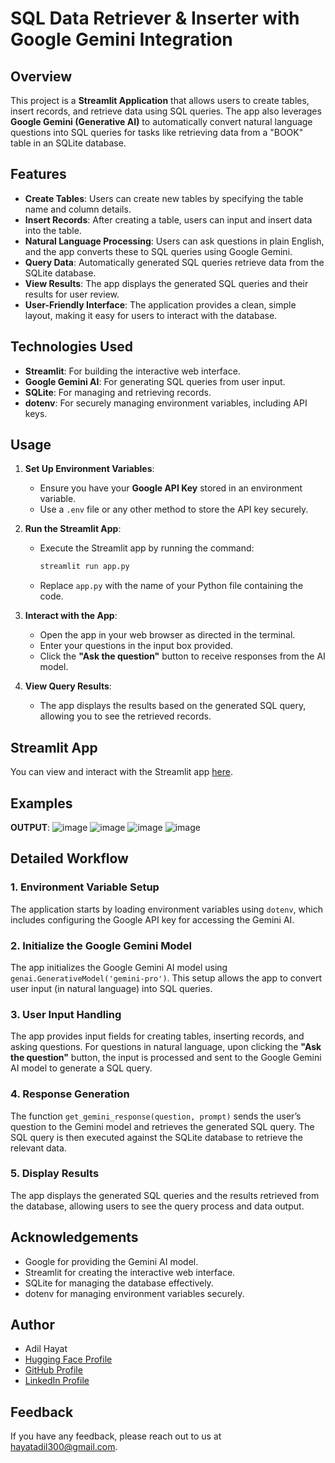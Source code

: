 # SQL Data Retriever & Inserter with Google Gemini Integration

## Overview

This project is a **Streamlit Application** that allows users to create tables, insert records, and retrieve data using SQL queries. The app also leverages **Google Gemini (Generative AI)** to automatically convert natural language questions into SQL queries for tasks like retrieving data from a "BOOK" table in an SQLite database.

## Features

- **Create Tables**: Users can create new tables by specifying the table name and column details.
- **Insert Records**: After creating a table, users can input and insert data into the table.
- **Natural Language Processing**: Users can ask questions in plain English, and the app converts these to SQL queries using Google Gemini.
- **Query Data**: Automatically generated SQL queries retrieve data from the SQLite database.
- **View Results**: The app displays the generated SQL queries and their results for user review.
- **User-Friendly Interface**: The application provides a clean, simple layout, making it easy for users to interact with the database.

## Technologies Used

- **Streamlit**: For building the interactive web interface.
- **Google Gemini AI**: For generating SQL queries from user input.
- **SQLite**: For managing and retrieving records.
- **dotenv**: For securely managing environment variables, including API keys.

## Usage

1. **Set Up Environment Variables**:
    - Ensure you have your **Google API Key** stored in an environment variable.
    - Use a `.env` file or any other method to store the API key securely.

2. **Run the Streamlit App**:
    - Execute the Streamlit app by running the command: 
      ```bash
      streamlit run app.py
      ```
    - Replace `app.py` with the name of your Python file containing the code.

3. **Interact with the App**:
    - Open the app in your web browser as directed in the terminal.
    - Enter your questions in the input box provided.
    - Click the **"Ask the question"** button to receive responses from the AI model.

4. **View Query Results**:
    - The app displays the results based on the generated SQL query, allowing you to see the retrieved records.
## Streamlit App

You can view and interact with the Streamlit app  [here](<https://geminibotapp-jxrqfmusjhkfhlctdlcehq.streamlit.app/>).

## Examples
**OUTPUT**:
![image](https://github.com/user-attachments/assets/82275e07-dc0d-4eb5-8105-add85ad06449)
![image](https://github.com/user-attachments/assets/7e7bbaad-3b9b-4b0f-aa26-818e941a626b)
![image](https://github.com/user-attachments/assets/01b6bf47-fac2-476a-a6e2-c8bec3b0cbf4)
![image](https://github.com/user-attachments/assets/8f1e07e4-7cfa-4246-9c1c-24e3aabdf23d)




## Detailed Workflow

### 1. Environment Variable Setup
The application starts by loading environment variables using `dotenv`, which includes configuring the Google API key for accessing the Gemini AI.

### 2. Initialize the Google Gemini Model
The app initializes the Google Gemini AI model using `genai.GenerativeModel('gemini-pro')`. This setup allows the app to convert user input (in natural language) into SQL queries.

### 3. User Input Handling
The app provides input fields for creating tables, inserting records, and asking questions. For questions in natural language, upon clicking the **"Ask the question"** button, the input is processed and sent to the Google Gemini AI model to generate a SQL query.

### 4. Response Generation
The function `get_gemini_response(question, prompt)` sends the user’s question to the Gemini model and retrieves the generated SQL query. The SQL query is then executed against the SQLite database to retrieve the relevant data.

### 5. Display Results
The app displays the generated SQL queries and the results retrieved from the database, allowing users to see the query process and data output.


## Acknowledgements

- Google for providing the Gemini AI model.
- Streamlit for creating the interactive web interface.
- SQLite for managing the database effectively.
- dotenv for managing environment variables securely.

## Author

- Adil Hayat
- [Hugging Face Profile](https://huggingface.co/AdilHayat173)
- [GitHub Profile](https://github.com/AdilHayat21173)
- [LinkedIn Profile](https://www.linkedin.com/in/adil-hayat-791ab323a/)

## Feedback

If you have any feedback, please reach out to us at hayatadil300@gmail.com.
